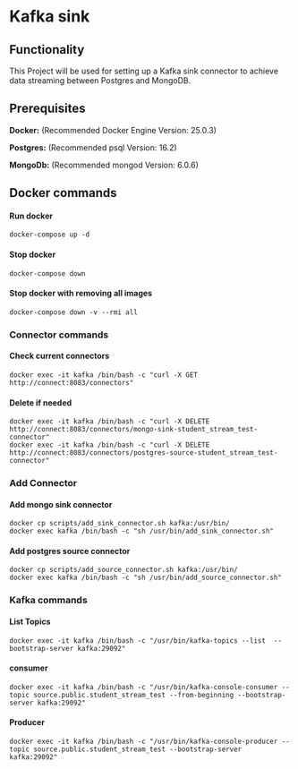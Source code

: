 # Kafka sink

## Functionality
This Project will be used for setting up a Kafka sink connector to achieve data streaming between Postgres and MongoDB.

## Prerequisites

**Docker:**  (Recommended Docker Engine Version: 25.0.3)

**Postgres:**  (Recommended psql Version: 16.2)

**MongoDb:**  (Recommended mongod Version: 6.0.6)

## Docker commands

#### Run docker
```shell
docker-compose up -d
```

#### Stop docker
```shell
docker-compose down
```

#### Stop docker with removing all images
```shell
docker-compose down -v --rmi all
```
### Connector commands

#### Check current connectors
```shell
docker exec -it kafka /bin/bash -c "curl -X GET http://connect:8083/connectors"
```

#### Delete if needed
```shell
docker exec -it kafka /bin/bash -c "curl -X DELETE http://connect:8083/connectors/mongo-sink-student_stream_test-connector"
docker exec -it kafka /bin/bash -c "curl -X DELETE http://connect:8083/connectors/postgres-source-student_stream_test-connector"
```
### Add Connector

#### Add mongo sink connector
```shell
docker cp scripts/add_sink_connector.sh kafka:/usr/bin/
docker exec kafka /bin/bash -c "sh /usr/bin/add_sink_connector.sh"
```

#### Add postgres source connector
```shell
docker cp scripts/add_source_connector.sh kafka:/usr/bin/
docker exec kafka /bin/bash -c "sh /usr/bin/add_source_connector.sh"
```


### Kafka commands
#### List Topics
```shell
docker exec -it kafka /bin/bash -c "/usr/bin/kafka-topics --list  --bootstrap-server kafka:29092"
```

#### consumer
```shell
docker exec -it kafka /bin/bash -c "/usr/bin/kafka-console-consumer --topic source.public.student_stream_test --from-beginning --bootstrap-server kafka:29092"
```

#### Producer
```shell
docker exec -it kafka /bin/bash -c "/usr/bin/kafka-console-producer --topic source.public.student_stream_test --bootstrap-server kafka:29092"
```
